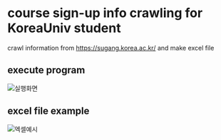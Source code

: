 # course sign-up info crawling for KoreaUniv student

crawl information from https://sugang.korea.ac.kr/ and make excel file

## execute program
![실행화면](https://user-images.githubusercontent.com/80209277/132120877-2aa1a84c-ba84-4fa4-9413-a949c04da259.png)

## excel file example
![엑셀예시](https://user-images.githubusercontent.com/80209277/132120880-f41c16f1-6f86-45fe-8be2-e5629fc46113.png)

